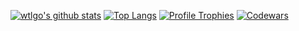 [![wtlgo's github stats](https://github-readme-stats.vercel.app/api?username=wtlgo&count_private=true&show_icons=true&theme=dracula)](https://github.com/anuraghazra/github-readme-stats)
[![Top Langs](https://github-readme-stats.vercel.app/api/top-langs/?username=wtlgo&theme=dracula&layout=compact)](https://github.com/anuraghazra/github-readme-stats)
[![Profile Trophies](https://github-profile-trophy.vercel.app/?username=wtlgo&theme=onedark&column=-1)](https://github.com/ryo-ma/github-profile-trophy)
[![Codewars](https://www.codewars.com/users/MikChan/badges/large)](https://www.codewars.com/users/MikChan)

<!--
**wtlgo/wtlgo** is a ✨ _special_ ✨ repository because its `README.md` (this file) appears on your GitHub profile.

Here are some ideas to get you started:

- 🔭 I’m currently working on ...
- 🌱 I’m currently learning ...
- 👯 I’m looking to collaborate on ...
- 🤔 I’m looking for help with ...
- 💬 Ask me about ...
- 📫 How to reach me: ...
- 😄 Pronouns: ...
- ⚡ Fun fact: ...
-->
